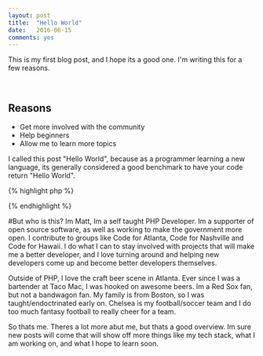 ```yaml
---
layout: post
title:  "Hello World"
date:   2016-06-15
comments: yes
---
```


<p class="intro">This is my first blog post, and I hope its a good one. I'm writing this for a few reasons.</p><br />

## Reasons
* Get more involved with the community
* Help beginners
* Allow me to learn more topics

I called this post "Hello World", because as a programmer learning a new language, its generally considered a good
benchmark to have your code return "Hello World".

{% highlight php %}
<?php echo "Hello World!";?>
{% endhighlight %}

#But who is this?
Im Matt, Im a self taught PHP Developer. Im a supporter of open source software,
as well as working to make the government more open. I contribute to groups like
Code for Atlanta, Code for Nashville and Code for Hawaii. I do what I can to stay
involved with projects that will make me a better developer, and I love turning
around and helping new developers come up and become better developers themselves.

Outside of PHP, I love the craft beer scene in Atlanta. Ever since I was a bartender
at Taco Mac, I was hooked on awesome beers. Im a Red Sox fan, but not a bandwagon fan.
My family is from Boston, so I was taught/endoctrinated early on. Chelsea is my
football/soccer team and I do too much fantasy football to really cheer for a team.

So thats me. Theres a lot more abut me, but thats a good overview. Im sure new posts
will come that will show off more things like my tech stack, what I am working on,
and what I hope to learn soon.
